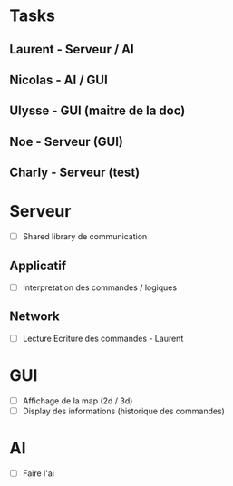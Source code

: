 # Tasks

## Laurent - Serveur / AI

## Nicolas - AI / GUI

## Ulysse - GUI (maitre de la doc)

## Noe - Serveur (GUI)

## Charly - Serveur (test)

# Serveur

- [ ] Shared library de communication

## Applicatif

- [ ] Interpretation des commandes / logiques

## Network

- [ ] Lecture Ecriture des commandes - Laurent

# GUI

- [ ] Affichage de la map (2d / 3d)
- [ ] Display des informations (historique des commandes)

# AI

- [ ] Faire l'ai
